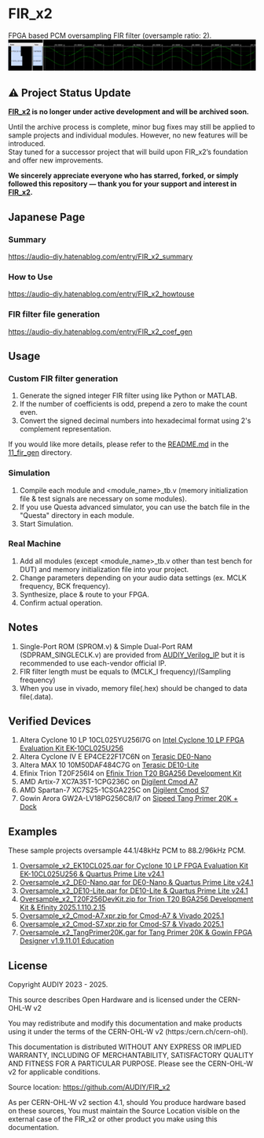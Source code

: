 # FIR_x2
FPGA based PCM oversampling FIR filter (oversample ratio: 2).  
![Image 1](/Images/image1.png)

## ⚠️ Project Status Update
**[FIR_x2](https://github.com/AUDIY/FIR_x2) is no longer under active development and will be archived soon.**  

Until the archive process is complete, minor bug fixes may still be applied to sample projects and individual modules. However, no new features will be introduced.  
Stay tuned for a successor project that will build upon FIR_x2’s foundation and offer new improvements.  

**We sincerely appreciate everyone who has starred, forked, or simply followed this repository — thank you for your support and interest in [FIR_x2](https://github.com/AUDIY/FIR_x2).**

## Japanese Page
### Summary
https://audio-diy.hatenablog.com/entry/FIR_x2_summary
### How to Use
https://audio-diy.hatenablog.com/entry/FIR_x2_howtouse
### FIR filter file generation
https://audio-diy.hatenablog.com/entry/FIR_x2_coef_gen

## Usage
### Custom FIR filter generation
1. Generate the signed integer FIR filter using like Python or MATLAB.
2. If the number of coefficients is odd, prepend a zero to make the count even.
3. Convert the signed decimal numbers into hexadecimal format using 2's complement representation.  

If you would like more details, please refer to the [README.md](./11_fir_gen/README.md) in the [11_fir_gen](./11_fir_gen) directory.

### Simulation
1. Compile each module and <module_name>_tb.v (memory initialization file & test signals are necessary on some modules).
2. If you use Questa advanced simulator, you can use the batch file in the "Questa" directory in each module.
3. Start Simulation.
   
### Real Machine
1. Add all modules (except <module_name>_tb.v other than test bench for DUT) and memory initialization file into your project.
2. Change parameters depending on your audio data settings (ex. MCLK frequency, BCK frequency).
3. Synthesize, place & route to your FPGA.
4. Confirm actual operation.

## Notes
1. Single-Port ROM (SPROM.v) & Simple Dual-Port RAM (SDPRAM_SINGLECLK.v) are provided from [AUDIY_Verilog_IP](https://github.com/AUDIY/AUDIY_Verilog_IP) but it is recommended to use each-vendor official IP.
2. FIR filter length must be equals to (MCLK_I frequency)/(Sampling frequency)
3. When you use in vivado, memory file(.hex) should be changed to data file(.data). 

## Verified Devices
1. Altera Cyclone 10 LP 10CL025YU256I7G on [Intel Cyclone 10 LP FPGA Evaluation Kit EK-10CL025U256](https://www.intel.com/content/www/us/en/products/details/fpga/development-kits/cyclone/10-lp-evaluation-kit.html)
2. Altera Cyclone IV E EP4CE22F17C6N on [Terasic DE0-Nano](https://www.terasic.com.tw/cgi-bin/page/archive.pl?No=593)
3. Altera MAX 10 10M50DAF484C7G on [Terasic DE10-Lite](https://www.terasic.com.tw/cgi-bin/page/archive.pl?Language=English&CategoryNo=234&No=1021)
4. Efinix Trion T20F256I4 on [Efinix Trion T20 BGA256 Development Kit](https://www.efinixinc.com/products-devkits-triont20.html)
5. AMD Artix-7 XC7A35T-1CPG236C on [Digilent Cmod A7](https://digilent.com/reference/programmable-logic/cmod-a7/start)
6. AMD Spartan-7 XC7S25-1CSGA225C on [Digilent Cmod S7](https://digilent.com/reference/programmable-logic/cmod-s7/start)
7. Gowin Arora GW2A-LV18PG256C8/I7 on [Sipeed Tang Primer 20K + Dock](https://wiki.sipeed.com/hardware/en/tang/tang-primer-20k/primer-20k.html#Dock-ext-board-appearance)

## Examples
These sample projects oversample 44.1/48kHz PCM to 88.2/96kHz PCM.
1. [Oversample_x2_EK10CL025.qar for Cyclone 10 LP FPGA Evaluation Kit EK-10CL025U256 & Quartus Prime Lite v24.1](/10_Example/01_EK-10CL025U256)
2. [Oversample_x2_DE0-Nano.qar for DE0-Nano & Quartus Prime Lite v24.1](/10_Example/02_DE0-Nano)
3. [Oversample_x2_DE10-Lite.qar for DE10-Lite & Quartus Prime Lite v24.1](/10_Example/03_DE10-Lite)
4. [Oversample_x2_T20F256DevKit.zip for Trion T20 BGA256 Development Kit & Efinity 2025.1.110.2.15](/10_Example/04_T20F256DevKit)
5. [Oversample_x2_Cmod-A7.xpr.zip for Cmod-A7 & Vivado 2025.1](/10_Example/05_Cmod-A7)
6. [Oversample_x2_Cmod-S7.xpr.zip for Cmod-S7 & Vivado 2025.1](/10_Example/06_Cmod-S7)
7. [Oversample_x2_TangPrimer20K.gar for Tang Primer 20K & Gowin FPGA Designer v1.9.11.01 Education](/10_Example/07_TangPrimer20K)

## License
Copyright AUDIY 2023 - 2025.

This source describes Open Hardware and is licensed under the CERN-OHL-W v2

You may redistribute and modify this documentation and make products using it under the terms of the CERN-OHL-W v2 (https:/cern.ch/cern-ohl). 

This documentation is distributed WITHOUT ANY EXPRESS OR IMPLIED WARRANTY, INCLUDING OF MERCHANTABILITY, SATISFACTORY QUALITY AND FITNESS FOR A PARTICULAR PURPOSE. Please see the CERN-OHL-W v2 for applicable conditions.

Source location: https://github.com/AUDIY/FIR_x2

As per CERN-OHL-W v2 section 4.1, should You produce hardware based on these sources, You must maintain the Source Location visible on the external case of the FIR_x2 or other product you make using this documentation.
